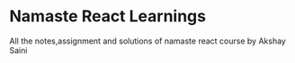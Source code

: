 # Namaste React Learnings
 All the notes,assignment and solutions of namaste react course by Akshay Saini
